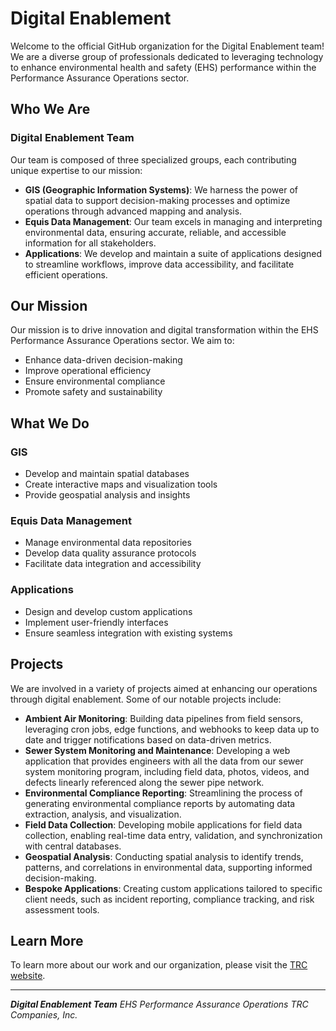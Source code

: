 # Digital Enablement

Welcome to the official GitHub organization for the Digital Enablement team! We are a diverse group of professionals dedicated to leveraging technology to enhance environmental health and safety (EHS) performance within the Performance Assurance Operations sector.

## Who We Are

### Digital Enablement Team

Our team is composed of three specialized groups, each contributing unique expertise to our mission:

- **GIS (Geographic Information Systems)**: We harness the power of spatial data to support decision-making processes and optimize operations through advanced mapping and analysis.
- **Equis Data Management**: Our team excels in managing and interpreting environmental data, ensuring accurate, reliable, and accessible information for all stakeholders.
- **Applications**: We develop and maintain a suite of applications designed to streamline workflows, improve data accessibility, and facilitate efficient operations.

## Our Mission

Our mission is to drive innovation and digital transformation within the EHS Performance Assurance Operations sector. We aim to:

- Enhance data-driven decision-making
- Improve operational efficiency
- Ensure environmental compliance
- Promote safety and sustainability

## What We Do

### GIS

- Develop and maintain spatial databases
- Create interactive maps and visualization tools
- Provide geospatial analysis and insights

### Equis Data Management

- Manage environmental data repositories
- Develop data quality assurance protocols
- Facilitate data integration and accessibility

### Applications

- Design and develop custom applications
- Implement user-friendly interfaces
- Ensure seamless integration with existing systems

## Projects

We are involved in a variety of projects aimed at enhancing our operations through digital enablement. Some of our notable projects include:

- **Ambient Air Monitoring**: Building data pipelines from field sensors, leveraging cron jobs, edge functions, and webhooks to keep data up to date and trigger notifications based on data-driven metrics.
- **Sewer System Monitoring and Maintenance**: Developing a web application that provides engineers with all the data from our sewer system monitoring program, including field data, photos, videos, and defects linearly referenced along the sewer pipe network.
- **Environmental Compliance Reporting**: Streamlining the process of generating environmental compliance reports by automating data extraction, analysis, and visualization.
- **Field Data Collection**: Developing mobile applications for field data collection, enabling real-time data entry, validation, and synchronization with central databases.
- **Geospatial Analysis**: Conducting spatial analysis to identify trends, patterns, and correlations in environmental data, supporting informed decision-making.
- **Bespoke Applications**: Creating custom applications tailored to specific client needs, such as incident reporting, compliance tracking, and risk assessment tools.

## Learn More

To learn more about our work and our organization, please visit the [TRC website](https://www.trccompanies.com).

---

_**Digital Enablement Team**_
_EHS Performance Assurance Operations_
_TRC Companies, Inc._

